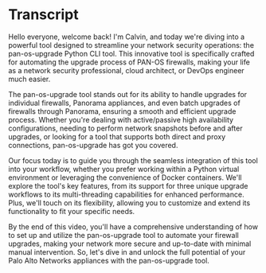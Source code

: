 # Transcript

Hello everyone, welcome back! I'm Calvin, and today we're diving into a powerful tool designed to streamline your network security operations: the pan-os-upgrade Python CLI tool. This innovative tool is specifically crafted for automating the upgrade process of PAN-OS firewalls, making your life as a network security professional, cloud architect, or DevOps engineer much easier.

The pan-os-upgrade tool stands out for its ability to handle upgrades for individual firewalls, Panorama appliances, and even batch upgrades of firewalls through Panorama, ensuring a smooth and efficient upgrade process. Whether you're dealing with active/passive high availability configurations, needing to perform network snapshots before and after upgrades, or looking for a tool that supports both direct and proxy connections, pan-os-upgrade has got you covered.

Our focus today is to guide you through the seamless integration of this tool into your workflow, whether you prefer working within a Python virtual environment or leveraging the convenience of Docker containers. We'll explore the tool's key features, from its support for three unique upgrade workflows to its multi-threading capabilities for enhanced performance. Plus, we'll touch on its flexibility, allowing you to customize and extend its functionality to fit your specific needs.

By the end of this video, you'll have a comprehensive understanding of how to set up and utilize the pan-os-upgrade tool to automate your firewall upgrades, making your network more secure and up-to-date with minimal manual intervention. So, let's dive in and unlock the full potential of your Palo Alto Networks appliances with the pan-os-upgrade tool.
